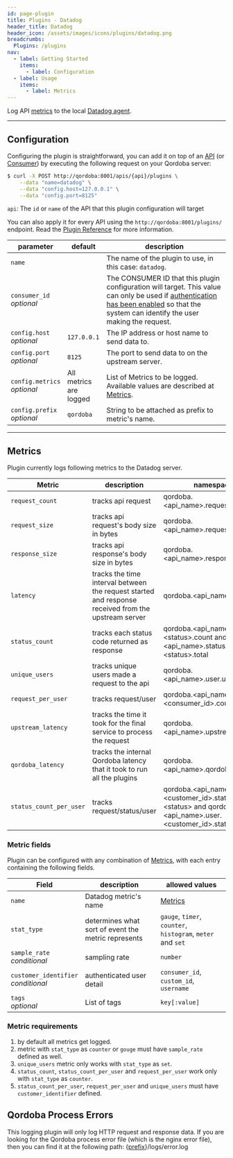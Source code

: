 ```yaml
---
id: page-plugin
title: Plugins - Datadog
header_title: Datadog
header_icon: /assets/images/icons/plugins/datadog.png
breadcrumbs:
  Plugins: /plugins
nav:
  - label: Getting Started
    items:
      - label: Configuration
  - label: Usage
    items:
      - label: Metrics
---
```


Log API [metrics](#metrics) to the local
[Datadog agent](http://docs.datadoghq.com/guides/basic_agent_usage/).

----

## Configuration

Configuring the plugin is straightforward, you can add it on top of an
[API][api-object] (or [Consumer][consumer-object]) by executing the following
request on your Qordoba server:

```bash
$ curl -X POST http://qordoba:8001/apis/{api}/plugins \
    --data "name=datadog" \
    --data "config.host=127.0.0.1" \
    --data "config.port=8125"
```

`api`: The `id` or `name` of the API that this plugin configuration will target

You can also apply it for every API using the `http://qordoba:8001/plugins/` endpoint. Read the [Plugin Reference](/docs/latest/admin-api/#add-plugin) for more information.

parameter                      | default     | description
---                            | ---         | ---
`name`                         |             | The name of the plugin to use, in this case: `datadog`.
`consumer_id`<br>*optional*    |             | The CONSUMER ID that this plugin configuration will target. This value can only be used if [authentication has been enabled][faq-authentication] so that the system can identify the user making the request.
`config.host`<br>*optional*    | `127.0.0.1` | The IP address or host name to send data to.
`config.port`<br>*optional*    | `8125`      | The port to send data to on the upstream server.
`config.metrics`<br>*optional* | All metrics<br>are logged | List of Metrics to be logged. Available values are described at [Metrics](#metrics).
`config.prefix`<br>*optional* | `qordoba` | String to be attached as prefix to metric's name.


[api-object]: /docs/latest/admin-api/#api-object
[configuration]: /docs/latest/configuration
[consumer-object]: /docs/latest/admin-api/#consumer-object
[faq-authentication]: /about/faq/#how-can-i-add-an-authentication-layer-on-a-microservice/api?

----

## Metrics

Plugin currently logs following metrics to the Datadog server.

Metric                     | description | namespace
---                        | ---         | ---
`request_count`            | tracks api request | qordoba.\<api_name>.request.count
`request_size`             | tracks api request's body size in bytes | qordoba.\<api_name>.request.size
`response_size`            | tracks api response's body size in bytes | qordoba.\<api_name>.response.size
`latency`                  | tracks the time interval between the request started and response received from the upstream server | qordoba.\<api_name>.latency
`status_count`             | tracks each status code returned as response | qordoba.\<api_name>.status.\<status>.count and qordoba.\<api_name>.status.\<status>.total
`unique_users`             | tracks unique users made a request to the api | qordoba.\<api_name>.user.uniques
`request_per_user`         | tracks request/user | qordoba.\<api_name>.user.\<consumer_id>.count
`upstream_latency`         | tracks the time it took for the final service to process the request | qordoba.\<api_name>.upstream_latency
`qordoba_latency`             | tracks the internal Qordoba latency that it took to run all the plugins | qordoba.\<api_name>.qordoba_latency
`status_count_per_user`    | tracks request/status/user | qordoba.\<api_name>.user.\<customer_id>.status.\<status> and qordoba.\<api_name>.user.\<customer_id>.status.total

### Metric fields

Plugin can be configured with any combination of [Metrics](#metrics), with each entry containing the following fields. 

Field           | description                                           | allowed values
---             | ---                                                   | --- 
`name`          | Datadog metric's name                                 | [Metrics](#metrics)          
`stat_type`     | determines what sort of event the metric represents   | `gauge`, `timer`, `counter`, `histogram`, `meter` and `set`
`sample_rate`<br>*conditional*   | sampling rate                        | `number`                 
`customer_identifier`<br>*conditional*| authenticated user detail       | `consumer_id`, `custom_id`, `username`
`tags`<br>*optional*| List of tags                                      | `key[:value]`

### Metric requirements

1.  by default all metrics get logged.
2.  metric with `stat_type` as `counter` or `gouge` must have `sample_rate` defined as well.
3.  `unique_users` metric only works with `stat_type` as `set`.
4.  `status_count`, `status_count_per_user` and `request_per_user` work only with `stat_type`  as `counter`.
5.  `status_count_per_user`, `request_per_user` and `unique_users` must have `customer_identifier` defined.


## Qordoba Process Errors

This logging plugin will only log HTTP request and response data. If you are
looking for the Qordoba process error file (which is the nginx error file), then
you can find it at the following path:
{[prefix](/docs/{{site.data.qordoba_latest.release}}/configuration/#prefix)}/logs/error.log
